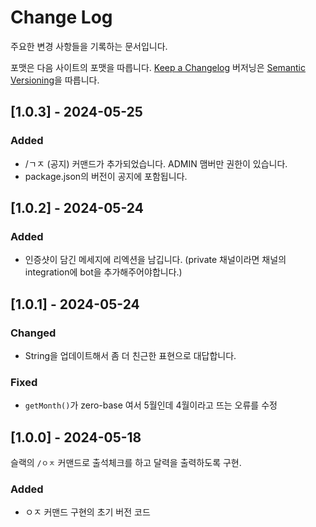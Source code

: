 # Change Log

주요한 변경 사항들을 기록하는 문서입니다.

포맷은 다음 사이트의 포맷을 따릅니다. [Keep a Changelog](http://keepachangelog.com/)
버저닝은 [Semantic Versioning](http://semver.org/)을 따릅니다.

## [1.0.3] - 2024-05-25

### Added

- /ㄱㅈ (공지) 커맨드가 추가되었습니다. ADMIN 맴버만 권한이 있습니다.
- package.json의 버전이 공지에 포함됩니다.

## [1.0.2] - 2024-05-24

### Added

- 인증샷이 담긴 메세지에 리엑션을 남깁니다. (private 채널이라면 채널의 integration에 bot을 추가해주어야합니다.)

## [1.0.1] - 2024-05-24

### Changed

- String을 업데이트해서 좀 더 친근한 표현으로 대답합니다.

### Fixed

- `getMonth()`가 zero-base 여서 5월인데 4월이라고 뜨는 오류를 수정

## [1.0.0] - 2024-05-18

슬랙의 `/ㅇㅈ` 커맨드로 출석체크를 하고 달력을 출력하도록 구현.

### Added

- ㅇㅈ 커맨드 구현의 초기 버전 코드
